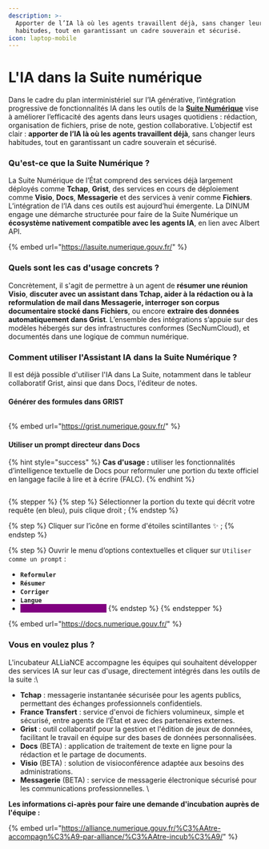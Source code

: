 ```yaml
---
description: >-
  Apporter de l’IA là où les agents travaillent déjà, sans changer leurs
  habitudes, tout en garantissant un cadre souverain et sécurisé.
icon: laptop-mobile
---
```


# L'IA dans la Suite numérique

Dans le cadre du plan interministériel sur l’IA générative, l’intégration progressive de fonctionnalités IA dans les outils de la [**Suite Numérique**](https://lasuite.numerique.gouv.fr/) vise à améliorer l’efficacité des agents dans leurs usages quotidiens : rédaction, organisation de fichiers, prise de note, gestion collaborative. L’objectif est clair : **apporter de l’IA là où les agents travaillent déjà**, sans changer leurs habitudes, tout en garantissant un cadre souverain et sécurisé.



### Qu'est-ce que la Suite Numérique ?&#x20;

La Suite Numérique de l’État comprend des services déjà largement déployés comme **Tchap**, **Grist**, des services en cours de déploiement comme **Visio**, **Docs**, **Messagerie** et des services à venir comme **Fichiers**. L’intégration de l’IA dans ces outils est aujourd’hui émergente. La DINUM engage une démarche structurée pour faire de la Suite Numérique un **écosystème nativement compatible avec les agents IA**, en lien avec Albert API.

{% embed url="https://lasuite.numerique.gouv.fr/" %}

### Quels sont les cas d'usage concrets ?

Concrètement, il s'agit de permettre à un agent de **résumer une réunion Visio**, **discuter avec un assistant dans Tchap, aider à la rédaction ou à la reformulation de mail dans Messagerie, interroger son corpus documentaire stocké dans Fichiers**, ou encore **extraire des données automatiquement dans Grist**. L’ensemble des intégrations s’appuie sur des modèles hébergés sur des infrastructures conformes (SecNumCloud), et documentés dans une logique de commun numérique.



### Comment utiliser l'Assistant IA dans la Suite Numérique ?&#x20;

Il est déjà possible d'utiliser l'IA dans La Suite, notamment dans le tableur collaboratif Grist, ainsi que dans Docs, l'éditeur de notes.&#x20;

#### Générer des formules dans GRIST

<figure><img src="https://lh7-rt.googleusercontent.com/slidesz/AGV_vUdgG-k4v4vOj4-GuY6qnGG0zoIt0lBMPTN7NxEllQsyXGuhntzthpXeYaPcZ0w3R0NMvziKnI-uCXCsifz9Dfiy87AuDCZtdpPw7CssntfuVuZUUprX-FpylFj4hyFnKphCe-M_mg=s2048?key=_B7B0aumyWbnXs-0AXswqZsn" alt=""><figcaption></figcaption></figure>

{% embed url="https://grist.numerique.gouv.fr/" %}

#### Utiliser un prompt directeur dans Docs&#x20;

{% hint style="success" %}
**Cas d'usage :** utiliser les fonctionnalités d’intelligence textuelle de Docs pour reformuler une portion du texte officiel en langage facile à lire et à écrire (FALC).&#x20;
{% endhint %}

<figure><img src="https://lh7-rt.googleusercontent.com/slidesz/AGV_vUcLHGdMrVFxJkfFCP7aIMZJf5IVMWy35EUYCV21ZS9m5UTc_vBxqqUiDgZzdpY-iQRuGub75ojRw3aW2OoHv_oz7hxUnClIQIPH2oe4UW149EzWGqgkPdOLdwc-ahgRKYKLKMEZ5A=s2048?key=_B7B0aumyWbnXs-0AXswqZsn" alt=""><figcaption></figcaption></figure>

{% stepper %}
{% step %}
Sélectionner la portion du texte qui décrit votre requête (en bleu), puis clique droit ;
{% endstep %}

{% step %}
Cliquer sur l’icône en forme d'étoiles scintillantes :sparkles: ;
{% endstep %}

{% step %}
Ouvrir le menu d’options contextuelles et cliquer sur `Utiliser comme un prompt` :

* **`Reformuler`**
* **`Résumer`**
* **`Corriger`**
* **`Langue`**
* <mark style="color:purple;background-color:purple;">**`Utiliser comme un prompt`**</mark>
{% endstep %}
{% endstepper %}

{% embed url="https://docs.numerique.gouv.fr/" %}

### Vous en voulez plus ?&#x20;

L'incubateur ALLiaNCE accompagne les équipes qui souhaitent développer des services IA sur leur cas d'usage, directement intégrés dans les outils de la suite :\


* **Tchap** : messagerie instantanée sécurisée pour les agents publics, permettant des échanges professionnels confidentiels.&#x20;
* **France Transfert** : service d'envoi de fichiers volumineux, simple et sécurisé, entre agents de l’État et avec des partenaires externes.&#x20;
* **Grist** : outil collaboratif pour la gestion et l'édition de jeux de données, facilitant le travail en équipe sur des bases de données personnalisées.&#x20;
* **Docs** (BETA) : application de traitement de texte en ligne pour la rédaction et le partage de documents.
* **Visio** (BETA) : solution de visioconférence adaptée aux besoins des administrations.
* **Messagerie** (BETA) : service de messagerie électronique sécurisé pour les communications professionnelles. \


**Les informations ci-après pour faire une demande d'incubation auprès de l'équipe :**&#x20;

{% embed url="https://alliance.numerique.gouv.fr/%C3%AAtre-accompagn%C3%A9-par-alliance/%C3%AAtre-incub%C3%A9/" %}

